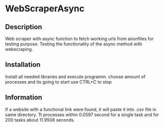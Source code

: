 # WebScraperAsync
## Description
Web scraper with async function to fetch working urls from anonfiles for testing purpose.
Testing the functionality of the async method with webscraping.

## Installation
Install all needed libraries and execute programm.
choose amount of processes and its going to start
use CTRL+C to stop

## Information
If a website with a functional link were found, it will paste it into .csv file in same directory.
Tt processes within 0.0597 second for a single task and for 200 tasks about 11.9508 seconds.
